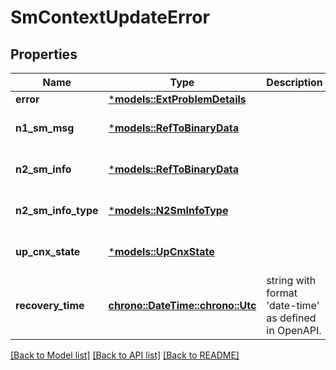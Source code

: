 # SmContextUpdateError

## Properties
Name | Type | Description | Notes
------------ | ------------- | ------------- | -------------
**error** | [***models::ExtProblemDetails**](ExtProblemDetails.md) |  | 
**n1_sm_msg** | [***models::RefToBinaryData**](RefToBinaryData.md) |  | [optional] [default to None]
**n2_sm_info** | [***models::RefToBinaryData**](RefToBinaryData.md) |  | [optional] [default to None]
**n2_sm_info_type** | [***models::N2SmInfoType**](N2SmInfoType.md) |  | [optional] [default to None]
**up_cnx_state** | [***models::UpCnxState**](UpCnxState.md) |  | [optional] [default to None]
**recovery_time** | [**chrono::DateTime::<chrono::Utc>**](DateTime.md) | string with format 'date-time' as defined in OpenAPI. | [optional] [default to None]

[[Back to Model list]](../README.md#documentation-for-models) [[Back to API list]](../README.md#documentation-for-api-endpoints) [[Back to README]](../README.md)


